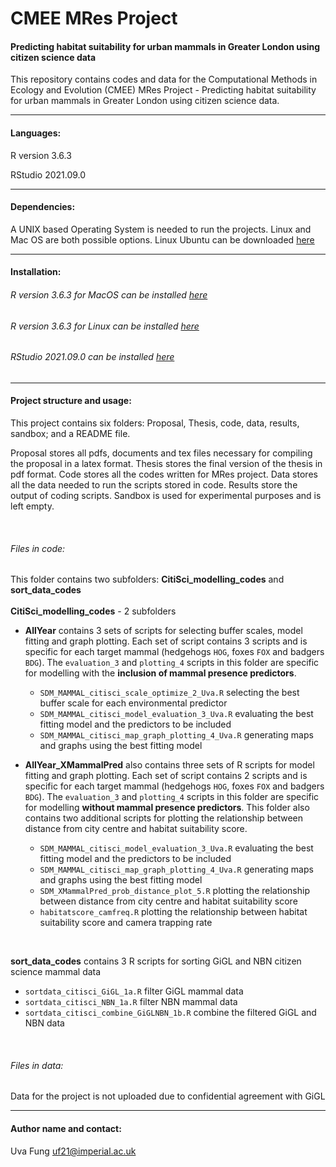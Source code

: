 # CMEE MRes Project
#### Predicting habitat suitability for urban mammals in Greater London using citizen science data


This repository contains codes and data for the Computational Methods in Ecology and Evolution (CMEE) MRes Project - Predicting habitat suitability for urban mammals in Greater London using citizen science data.
***

#### Languages:
R version 3.6.3

RStudio 2021.09.0

***********
#### Dependencies:
A UNIX based Operating System is needed to run the projects. Linux and Mac OS are both possible options. Linux Ubuntu can be downloaded [here](https://ubuntu.com/)


******************
#### Installation:

###### R version 3.6.3 for MacOS can be installed [here](https://cran.r-project.org/bin/macosx/)
###### R version 3.6.3 for Linux can be installed [here](https://cran.r-project.org/)
###### RStudio 2021.09.0 can be installed [here](https://www.rstudio.com/products/rstudio/download/)

***********


#### Project structure and usage:
This project contains six folders: Proposal, Thesis, code, data, results, sandbox; and a README file.

Proposal stores all pdfs, documents and tex files necessary for compiling the proposal in a latex format. Thesis stores the final version of the thesis in pdf format. Code stores all the codes written for MRes project. Data stores all the data needed to run the scripts stored in code. Results store the output of coding scripts. Sandbox is used for experimental purposes and is left empty.

 <br />

###### Files in code:
This folder contains two subfolders: **CitiSci_modelling_codes** and **sort_data_codes**
 <br />
  <br />
**CitiSci_modelling_codes** - 2 subfolders
 * **AllYear** contains 3 sets of scripts for selecting buffer scales, model fitting and graph plotting. Each set of script contains 3 scripts and is specific for each target mammal (hedgehogs `HOG`, foxes `FOX` and badgers `BDG`). The `evaluation_3` and `plotting_4` scripts in this folder are specific for modelling with the **inclusion of mammal presence predictors**.
   * `SDM_MAMMAL_citisci_scale_optimize_2_Uva.R` selecting the best buffer scale for each environmental predictor
   * `SDM_MAMMAL_citisci_model_evaluation_3_Uva.R` evaluating the best fitting model and the predictors to be included
   * `SDM_MAMMAL_citisci_map_graph_plotting_4_Uva.R` generating maps and graphs using the best fitting model

 * **AllYear_XMammalPred** also contains three sets of R scripts for model fitting and graph plotting. Each set of script contains 2 scripts and is specific for each target mammal (hedgehogs `HOG`, foxes `FOX` and badgers `BDG`). The `evaluation_3` and `plotting_4` scripts in this folder are specific for modelling **without mammal presence predictors**. This folder also contains two additional scripts for plotting the relationship between distance from city centre and habitat suitability score.
   * `SDM_MAMMAL_citisci_model_evaluation_3_Uva.R` evaluating the best fitting model and the predictors to be included
   * `SDM_MAMMAL_citisci_map_graph_plotting_4_Uva.R` generating maps and graphs using the best fitting model
   * `SDM_XMammalPred_prob_distance_plot_5.R` plotting the relationship between distance from city centre and habitat suitability score
   * `habitatscore_camfreq.R` plotting the relationship between habitat suitability score and camera trapping rate

 <br />

**sort_data_codes** contains 3 R scripts for sorting GiGL and NBN citizen science mammal data
   * `sortdata_citisci_GiGL_1a.R` filter GiGL mammal data
   * `sortdata_citisci_NBN_1a.R` filter NBN mammal data
   * `sortdata_citisci_combine_GiGLNBN_1b.R` combine the filtered GiGL and NBN data

 <br />

###### Files in data:

Data for the project is not uploaded due to confidential agreement with GiGL


*****************
#### Author name and contact:
Uva Fung uf21@imperial.ac.uk

